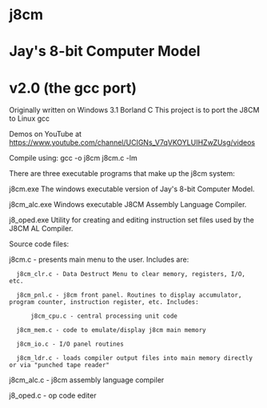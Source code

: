# j8cm
# Jay's 8-bit Computer Model
# v2.0 (the gcc port)

Originally written on Windows 3.1 Borland C
This project is to port the J8CM to Linux gcc

Demos on YouTube at https://www.youtube.com/channel/UCIGNs_V7qVKOYLUIHZwZUsg/videos

Compile using:  gcc -o j8cm j8cm.c -lm

There are three executable programs that make up the j8cm system:

j8cm.exe
  The windows executable version of Jay's 8-bit Computer Model.

j8cm_alc.exe
  Windows executable J8CM Assembly Language Compiler.

j8_oped.exe
  Utility for creating and editing instruction set files used by the
  J8CM AL Compiler.

Source code files:

  j8cm.c - presents main menu to the user. Includes are:
  
      j8cm_clr.c - Data Destruct Menu to clear memory, registers, I/O, etc.
      
      j8cm_pnl.c - j8cm front panel. Routines to display accumulator, program counter, instruction register, etc. Includes:
      
          j8cm_cpu.c - central processing unit code
          
      j8cm_mem.c - code to emulate/display j8cm main memory
      
      j8cm_io.c - I/O panel routines
      
      j8cm_ldr.c - loads compiler output files into main memory directly or via "punched tape reader"
    
  j8cm_alc.c - j8cm assembly language compiler
   
  j8_oped.c - op code editer
